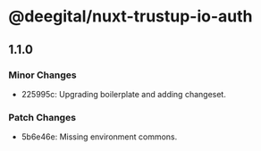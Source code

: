 # @deegital/nuxt-trustup-io-auth

## 1.1.0

### Minor Changes

- 225995c: Upgrading boilerplate and adding changeset.

### Patch Changes

- 5b6e46e: Missing environment commons.
